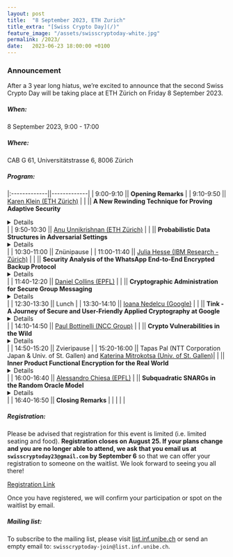 ```yaml
---
layout: post
title:  "8 September 2023, ETH Zurich"
title_extra: "[Swiss Crypto Day](/)"
feature_image: "/assets/swisscryptoday-white.jpg"
permalink: /2023/
date:   2023-06-23 18:00:00 +0100
---
```



### Announcement

After a 3 year long hiatus, we’re excited to announce that the second Swiss Crypto Day will be taking place at ETH Zürich on Friday 8 September 2023.

##### When: 
8 September 2023, 9:00 - 17:00
 
##### Where: 
CAB G 61, Universitätstrasse 6, 8006 Zürich

##### Program:

|:-------------||-------------|
|  9:00-9:10   || **Opening Remarks** |
|  9:10-9:50   || [Karen Klein (ETH Zürich)](https://foc.ethz.ch/people/karenklein.html) |
|              ||  **A New Rewinding Technique for Proving Adaptive Security** <details close>For many cryptographic primitives, it is relatively easy to achieve selective security (where the adversary commits a-priori to some of the choices to be made later in the attack) but has shown difficult to achieve the more natural notion of adaptive security (where the adversary can make all choices on-the-fly as the attack progresses). A prominent example is the construction of prefix-constrained pseudorandom functions by Goldreich, Goldwasser and Micali [GGM84]. In this talk we discuss the difficulty of proving adaptive security of the GGM construction and how we could finally solve the problem using a novel rewinding technique.This talk is based on joint work with Dennis Hofheinz and Julia Kastner.</details> |
|  9:50-10:30  || [Anu Unnikrishnan (ETH Zürich)](https://www.anu-unnikrishnan.com/) |
|              || **Probabilistic Data Structures in Adversarial Settings**  <details close>Probabilistic data structures (PDS) compactly represent data, at the cost of giving approximate answers to queries about the data. Examples include Bloom filters for membership queries, HyperLogLog for cardinality estimation, and Count-Min sketches for frequency estimation. PDS are commonplace in today's computing systems, finding use in applications such as database query speedup, detection of anomalies in network traffic, certificate revocation systems, and more. While PDS are designed to work reliably under benign inputs, nowadays they are often used in settings where adversaries can gain benefit from carefully selecting inputs. In this talk, I’ll discuss the security issues of deploying PDS in adversarial settings, and how to protect them.</details>  |
| 10:30-11:00  || Znünipause |
| 11:00-11:40  || [Julia Hesse (IBM Research - Zürich)](https://research.ibm.com/people/julia-hesse) |
|              || **Security Analysis of the WhatsApp End-to-End Encrypted Backup Protocol** <details close>WhatsApp is an end-to-end encrypted (E2EE) messaging service used by billions of people. In late 2021, WhatsApp rolled out a new protocol for backing up chat histories. The E2EE WhatsApp backup protocol (WBP) allows users to recover their chat history from passwords, leaving WhatsApp oblivious of the actual encryption keys. The WBP builds upon the OPAQUE framework for password-based key exchange, which is currently undergoing standardization. While considerable efforts have gone into the design and auditing of the WBP, the complexity of the protocol’s design and shortcomings in the existing security analyses of its building blocks make it hard to understand the actual security guarantees that the WBP provides. In this work, we provide the first formal security analysis of the WBP. Our analysis in the universal composability (UC) framework confirms that the WBP provides strong protection of users’ chat history and passwords. It also shows that a corrupted server can under certain conditions make more password guesses than what previous analysis suggests.</details>|
| 11:40-12:20  || [Daniel Collins (EPFL)](https://ic-people.epfl.ch/~dcollins/) |
|              || **Cryptographic Administration for Secure Group Messaging** <details close>Many real-world group messaging systems delegate group administration to the application level, failing to provide formal guarantees related to group membership. Taking a cryptographic approach to group administration can prevent both implementation and protocol design pitfalls that result in a loss of confidentiality and consistency for group members. In this work, we introduce a cryptographic framework for the design of group messaging protocols that offer strong security guarantees for group membership. To this end, we extend the continuous group key agreement (CGKA) paradigm used in the recently completed IETF MLS group messaging standardisation process and introduce the administrated CGKA (A-CGKA) primitive. Our primitive natively enables a subset of group members, the group admins, to control the addition and removal of parties and to update their own keying material in a secure manner. We embed A-CGKA with a novel correctness notion which provides guarantees for group evolution and consistency, and a security model that prevents even corrupted (non-admin) members from forging messages that add new users to a group. Moreover, we present two efficient and modular constructions of group administrators that are correct and secure with respect to our definitions. Finally, we propose, implement, and benchmark an efficient extension of MLS that integrates cryptographic administrators. Our constructions admit little overhead over running a CGKA and can be extended to support advanced admin functionalities.</details>|
| 12:30-13:30  || Lunch |
| 13:30-14:10  || [Ioana Nedelcu (Google)](https://www.linkedin.com/in/ioana-teodora-nedelcu-197360193/?originalSubdomain=ro) |
|              || **Tink - A Journey of Secure and User-Friendly Applied Cryptography at Google** <details close>The talk aims to explore the evolution of Tink, the open-source cryptography library developed by Google over the last few years, and highlight its significant impact on the field of applied cryptography, while focusing on its design goals, successes, challenges, and future directions. The presentation will emphasize Tink's role as a tool that empowers individuals without deep cryptographic expertise to incorporate strong secure practices seamlessly into their applications. Focusing on the importance of secure, easy-to-use, and difficult-to-misuse cryptographic tools, we will delve into Tink's robust features -such as keys, keysets and comprehensive support for key management, but we will also address some suboptimal decisions and challenges faced during its development. In the final, we will touch upon the future roadmap of Google's cryptographic library.</details>|
| 14:10-14:50  || [Paul Bottinelli (NCC Group)](https://www.linkedin.com/in/paulbottinelli/) |
|              || **Crypto Vulnerabilities in the Wild** <details close>In this talk, Paul will present a few selected cryptography vulnerabilities identified through security reviews conducted by the Cryptography Services team at NCC Group. The presentation will start with an exploration of security flaws found in blockchain deployments, including a biased ChaCha20-based Random Number Generator due to erroneous programming language translation and an issue related to a missing parameter in the Fiat-Shamir computation of a Verifiable Random Function (VRF) leading to the break of its uniqueness property. The speaker will also discuss an ECDSA signature forgery arising from a missing step in the verification process, frequently affecting even modern threshold ECDSA implementations, as well as a TLS authentication bypass leveraging a poor state-machine design. This presentation will highlight the range of issues discovered during cryptography reviews and hopefully help cryptographers and developers avoid such errors.</details> |
| 14:50-15:20  || Zvieripause |
| 15:20-16:00  || Tapas Pal (NTT Corporation Japan & Univ. of St. Gallen) and [Katerina Mitrokotsa (Univ. of St. Gallen)](https://www.unisg.ch/en/university/about-us/organisation/detail/person-id/2e889d58-6b54-431b-ae0e-3198ed46444a/)|
|              || **Inner Product Functional Encryption for the Real World** <details close>Functional encryption (FE) is an advanced cryptographic primitive that enables elegant access control over encrypted data. Predicate inner product functional encryption (P-IPFE) is essentially attribute-based IPFE (AB-IPFE) which additionally hides attributes associated to ciphertexts.  In P-IPFE, a message x is encrypted under an attribute w and a secret key is generated for a pair (y,v) such that recovery of <x,y> requires the vectors w,v to satisfy a linear relation. We call a P-IPFE unbounded if it can encrypt unbounded length attributes and message vectors, producing an input-specific ciphertext size. We construct the first unbounded zero and non-zero predicate IPFE (UZP-IPFE) which recovers <x,y> if <w,v> is zero and non-zero respectively from standard and well-established assumptions. Our proposed P-IPFE can be useful in many realistic settings e.g. for Hamming distance-based biometric authentication and cloud-assisted computing, while providing strong privacy guarantees.</details> |
| 16:00-16:40  || [Alessandro Chiesa (EPFL)](https://people.epfl.ch/alessandro.chiesa?lang=en) 
|              || **Subquadratic SNARGs in the Random Oracle Model** <details close>In a seminal work, Micali (FOCS 1994) gave the first succinct non-interactive argument (SNARG) in the random oracle model (ROM). The construction combines a PCP and a cryptographic commitment, and has several attractive features: it is plausibly post-quantum; it can be heuristically instantiated via lightweight cryptography; and it has a transparent (public-coin) parameter setup. However, it also has a significant drawback: a large argument size. In this talk I will describe a construction that achieves a smaller argument size. This is the first progress on the Micali construction since it was introduced over 25 years ago. This is joint work with Eylon Yogev.</details> |
| 16:40-16:50  || **Closing Remarks** |
| | | |


##### Registration: 

Please be advised that registration for this event is limited (i.e. limited seating and food). <b>Registration closes on August 25. If your plans change and you are no longer able to attend, we ask that you email us at `swisscryptoday23@gmail.com` by September 6</b> so that we can offer your registration to someone on the waitlist. We look forward to seeing you all there!

[Registration Link](https://forms.gle/jxq9RizniwxsyXR16)

Once you have registered, we will confirm your participation or spot on the waitlist by email.

##### Mailing list:

To subscribe to the mailing list, please visit [list.inf.unibe.ch](https://list.inf.unibe.ch/postorius/lists/swisscryptoday.list.inf.unibe.ch/) or send an empty email to: `swisscryptoday-join@list.inf.unibe.ch`.
